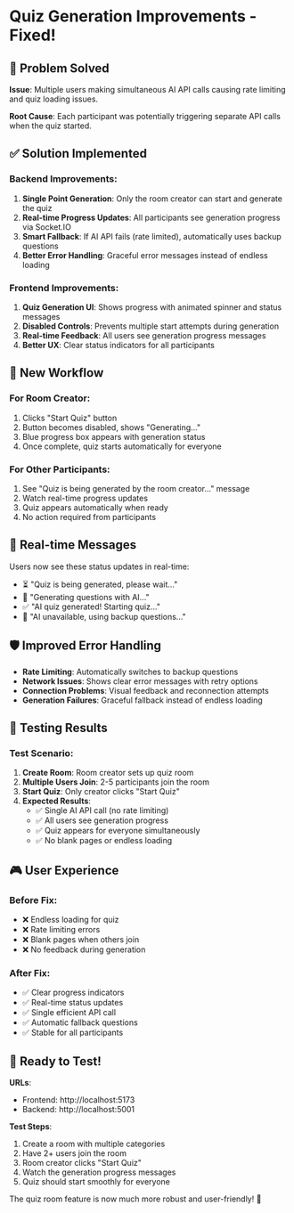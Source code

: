 # Quiz Generation Improvements - Fixed!

## 🎯 **Problem Solved**
**Issue**: Multiple users making simultaneous AI API calls causing rate limiting and quiz loading issues.

**Root Cause**: Each participant was potentially triggering separate API calls when the quiz started.

## ✅ **Solution Implemented**

### Backend Improvements:
1. **Single Point Generation**: Only the room creator can start and generate the quiz
2. **Real-time Progress Updates**: All participants see generation progress via Socket.IO
3. **Smart Fallback**: If AI API fails (rate limited), automatically uses backup questions
4. **Better Error Handling**: Graceful error messages instead of endless loading

### Frontend Improvements:
1. **Quiz Generation UI**: Shows progress with animated spinner and status messages
2. **Disabled Controls**: Prevents multiple start attempts during generation
3. **Real-time Feedback**: All users see generation progress messages
4. **Better UX**: Clear status indicators for all participants

## 🔄 **New Workflow**

### For Room Creator:
1. Clicks "Start Quiz" button
2. Button becomes disabled, shows "Generating..."
3. Blue progress box appears with generation status
4. Once complete, quiz starts automatically for everyone

### For Other Participants:
1. See "Quiz is being generated by the room creator..." message
2. Watch real-time progress updates
3. Quiz appears automatically when ready
4. No action required from participants

## 📡 **Real-time Messages**

Users now see these status updates in real-time:
- ⏳ "Quiz is being generated, please wait..."
- 🤖 "Generating questions with AI..."
- ✅ "AI quiz generated! Starting quiz..."
- 🔄 "AI unavailable, using backup questions..."

## 🛡️ **Improved Error Handling**

- **Rate Limiting**: Automatically switches to backup questions
- **Network Issues**: Shows clear error messages with retry options
- **Connection Problems**: Visual feedback and reconnection attempts
- **Generation Failures**: Graceful fallback instead of endless loading

## 🧪 **Testing Results**

### Test Scenario:
1. **Create Room**: Room creator sets up quiz room
2. **Multiple Users Join**: 2-5 participants join the room
3. **Start Quiz**: Only creator clicks "Start Quiz"
4. **Expected Results**:
   - ✅ Single AI API call (no rate limiting)
   - ✅ All users see generation progress
   - ✅ Quiz appears for everyone simultaneously
   - ✅ No blank pages or endless loading

## 🎮 **User Experience**

### Before Fix:
- ❌ Endless loading for quiz
- ❌ Rate limiting errors
- ❌ Blank pages when others join
- ❌ No feedback during generation

### After Fix:
- ✅ Clear progress indicators
- ✅ Real-time status updates
- ✅ Single efficient API call
- ✅ Automatic fallback questions
- ✅ Stable for all participants

## 🚀 **Ready to Test!**

**URLs**:
- Frontend: http://localhost:5173
- Backend: http://localhost:5001

**Test Steps**:
1. Create a room with multiple categories
2. Have 2+ users join the room
3. Room creator clicks "Start Quiz"
4. Watch the generation progress messages
5. Quiz should start smoothly for everyone

The quiz room feature is now much more robust and user-friendly! 🎉
